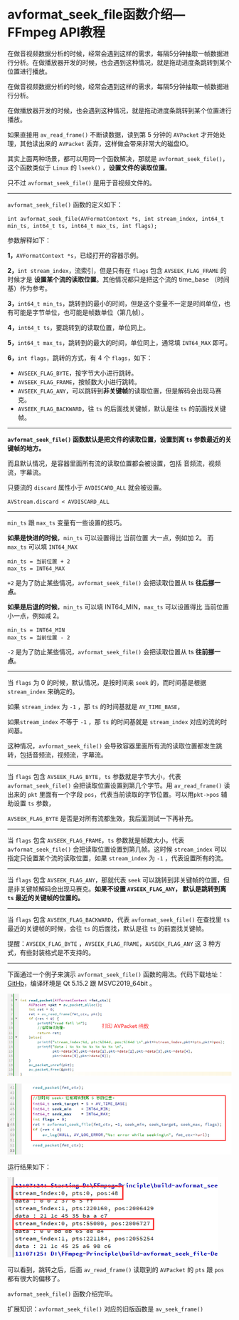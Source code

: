 # avformat_seek_file函数介绍—FFmpeg API教程

<div id="meta-description---">在做音视频数据分析的时候，经常会遇到这样的需求，每隔5分钟抽取一帧数据进行分析。在做播放器开发的时候，也会遇到这种情况，就是拖动进度条跳转到某个位置进行播放。</div>

在做音视频数据分析的时候，经常会遇到这样的需求，每隔5分钟抽取一帧数据进行分析。

在做播放器开发的时候，也会遇到这种情况，就是拖动进度条跳转到某个位置进行播放。

如果直接用 `av_read_frame()` 不断读数据，读到第 5 分钟的 `AVPacket` 才开始处理，其他读出来的 `AVPacket` 丢弃，这样做会带来非常大的磁盘IO。

其实上面两种场景，都可以用同一个函数解决，那就是 `avformat_seek_file()`，这个函数类似于 `Linux` 的 `lseek()` ，**设置文件的读取位置**。

只不过 `avformat_seek_file()` 是用于音视频文件的。

------

`avformat_seek_file()` 函数的定义如下：

```
int avformat_seek_file(AVFormatContext *s, int stream_index, int64_t min_ts, int64_t ts, int64_t max_ts, int flags);
```

参数解释如下：

**1，**`AVFormatContext *s`，已经打开的容器示例。

**2，**`int stream_index`，流索引，但是只有在 `flags` 包含 `AVSEEK_FLAG_FRAME` 的时候才是 **设置某个流的读取位置**。其他情况都只是把这个流的 time_base （时间基）作为参考。

**3，**`int64_t min_ts`，跳转到的最小的时间，但是这个变量不一定是时间单位，也有可能是字节单位，也可能是帧数单位（第几帧）。

**4，**`int64_t ts`，要跳转到的读取位置，单位同上。

**5，**`int64_t max_ts`，跳转到的最大的时间，单位同上，通常填 `INT64_MAX` 即可。

**6，**`int flags`，跳转的方式，有 4 个 `flags`，如下：

-  `AVSEEK_FLAG_BYTE`，按字节大小进行跳转。
- `AVSEEK_FLAG_FRAME`，按帧数大小进行跳转。
- `AVSEEK_FLAG_ANY`，可以跳转到**非关键帧**的读取位置，但是解码会出现马赛克。
- `AVSEEK_FLAG_BACKWARD`，往 `ts` 的后面找关键帧，默认是往 `ts` 的前面找关键帧。

------

**`avformat_seek_file()` 函数默认是把文件的读取位置，设置到离 `ts` 参数最近的关键帧的地方。**

而且默认情况，是容器里面所有流的读取位置都会被设置，包括 音频流，视频流，字幕流。

只要流的 `discard` 属性小于 `AVDISCARD_ALL` 就会被设置。

```
AVStream.discard < AVDISCARD_ALL
```

------

`min_ts` 跟 `max_ts` 变量有一些设置的技巧。

**如果是快进的时候**，`min_ts` 可以设置得比 当前位置 大一点，例如加 2。 而 `max_ts` 可以填 `INT64_MAX`

```
min_ts = 当前位置 + 2
max_ts = INT64_MAX
```

`+2` 是为了防止某些情况，`avformat_seek_file()` 会把读取位置从 ts **往后挪一点**。

**如果是后退的时候**，`min_ts` 可以填 INT64_MIN，`max_ts` 可以设置得比 当前位置 小一点，例如减 2。

```
min_ts = INT64_MIN
max_ts = 当前位置 - 2
```

`-2` 是为了防止某些情况，`avformat_seek_file()` 会把读取位置从 ts **往前挪一点**。

------

当 `flags` 为 0 的时候，默认情况，是按时间来 `seek` 的，而时间基是根据 `stream_index` 来确定的。

如果 `stream_index` 为 `-1` ，那 `ts` 的时间基就是 `AV_TIME_BASE`，

如果`stream_index` 不等于 `-1` ，那 `ts` 的时间基就是 `stream_index` 对应的流的时间基。

这种情况，`avformat_seek_file()` 会导致容器里面所有流的读取位置都发生跳转，包括音频流，视频流，字幕流。

------

当 `flags` 包含 `AVSEEK_FLAG_BYTE`，`ts` 参数就是字节大小，代表 `avformat_seek_file()` 会把读取位置设置到第几个字节。用 `av_read_frame()` 读出来的 `pkt` 里面有一个字段 `pos`，代表当前读取的字节位置。可以用`pkt->pos` 辅助设置 `ts` 参数，

`AVSEEK_FLAG_BYTE` 是否是对所有流都生效，我后面测试一下再补充。

---

当 `flags` 包含 `AVSEEK_FLAG_FRAME`，`ts` 参数就是帧数大小，代表 `avformat_seek_file()` 会把读取位置设置到第几帧。这时候 `stream_index` 可以指定只设置某个流的读取位置，如果 `stream_index` 为 `-1` ，代表设置所有的流。

---

当 `flags` 包含 `AVSEEK_FLAG_ANY`，那就代表 `seek` 可以跳转到非关键帧的位置，但是非关键帧解码会出现马赛克。**如果不设置 `AVSEEK_FLAG_ANY`， 默认是跳转到离 `ts` 最近的关键帧的位置的。**

---

当 `flags` 包含 `AVSEEK_FLAG_BACKWARD`，代表 `avformat_seek_file()`  在查找里 `ts` 最近的关键帧的时候，会往 `ts` 的后面找，默认是往 `ts` 的前面找关键帧。

提醒：`AVSEEK_FLAG_BYTE` ，`AVSEEK_FLAG_FRAME`，`AVSEEK_FLAG_ANY` 这 3 种方式，有些封装格式是不支持的。

------

下面通过一个例子来演示 `avformat_seek_file()` 函数的用法。代码下载地址：[GitHb](https://github.com/lokenetwork/FFmpeg-Principle/tree/main/avformat_seek_file)，编译环境是 Qt 5.15.2 跟 MSVC2019_64bit 。

![1-1](avformat_seek_file\1-1.png)

![1-2](avformat_seek_file\1-2.png)

运行结果如下：

![1-3](avformat_seek_file\1-3.png)

可以看到，跳转之后，后面 `av_read_frame()` 读取到的 `AVPacket` 的 `pts` 跟 `pos` 都有很大的偏移了。

`avformat_seek_file()` 函数介绍完毕。

扩展知识：`avformat_seek_file()` 对应的旧版函数是 `av_seek_frame()`



